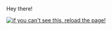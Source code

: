 Hey there!

[![if you can't see this, reload the page!](https://github-readme-stats-ntgnwmbsw-acoatoitgs.vercel.app/api/top-langs/?username=acoatoitgs&langs_count=5&theme=tokyonight)](https://github.com/anuraghazra/github-readme-stats)
